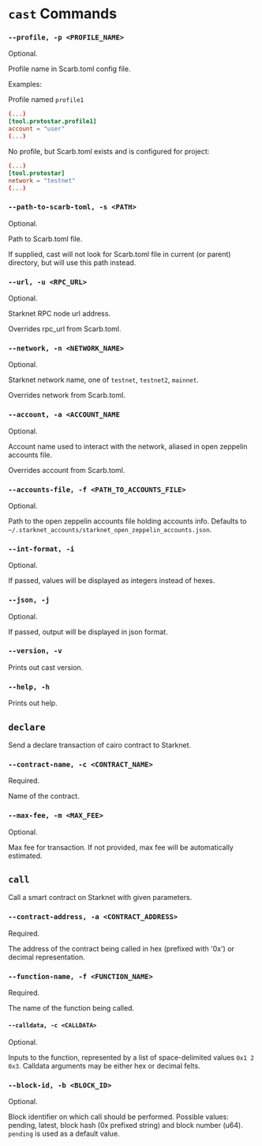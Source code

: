 # `cast` Commands

### `--profile, -p <PROFILE_NAME>`
Optional.

Profile name in Scarb.toml config file.

Examples:

Profile named `profile1`
```toml
(...)
[tool.protostar.profile1]
account = "user"
(...)
```

No profile, but Scarb.toml exists and is configured for project:
```toml
(...)
[tool.protostar]
network = "testnet"
(...)
```

### `--path-to-scarb-toml, -s <PATH>`
Optional.

Path to Scarb.toml file.

If supplied, cast will not look for Scarb.toml file in current (or parent) directory, but will use this path instead.

### `--url, -u <RPC_URL>`
Optional.

Starknet RPC node url address.

Overrides rpc_url from Scarb.toml.

### `--network, -n <NETWORK_NAME>`
Optional.

Starknet network name, one of `testnet`, `testnet2`, `mainnet`.

Overrides network from Scarb.toml.

### `--account, -a <ACCOUNT_NAME`
Optional.

Account name used to interact with the network, aliased in open zeppelin accounts file.

Overrides account from Scarb.toml.

### `--accounts-file, -f <PATH_TO_ACCOUNTS_FILE>`
Optional.

Path to the open zeppelin accounts file holding accounts info. Defaults to `~/.starknet_accounts/starknet_open_zeppelin_accounts.json`.

### `--int-format, -i`
Optional.

If passed, values will be displayed as integers instead of hexes.

### `--json, -j`
Optional.

If passed, output will be displayed in json format.

### `--version, -v`

Prints out cast version.

### `--help, -h`

Prints out help.


## `declare`
Send a declare transaction of cairo contract to Starknet.

### `--contract-name, -c <CONTRACT_NAME>`
Required.

Name of the contract.

### `--max-fee, -m <MAX_FEE>`
Optional.

Max fee for transaction. If not provided, max fee will be automatically estimated.


## `call`
Call a smart contract on Starknet with given parameters.

### `--contract-address, -a <CONTRACT_ADDRESS>`
Required.

The address of the contract being called in hex (prefixed with '0x') or decimal representation.

### `--function-name, -f <FUNCTION_NAME>`
Required.

The name of the function being called.

#### `--calldata, -c <CALLDATA>`
Optional.

Inputs to the function, represented by a list of space-delimited values `0x1 2 0x3`.
Calldata arguments may be either hex or decimal felts.

### `--block-id, -b <BLOCK_ID>`
Optional.

Block identifier on which call should be performed.
Possible values: pending, latest, block hash (0x prefixed string) and block number (u64).
`pending` is used as a default value.

